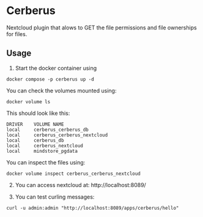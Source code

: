 # Cerberus

Nextcloud plugin that alows to GET the file permissions and file ownerships for files.

## Usage

1. Start the docker container using

```
docker compose -p cerberus up -d
```

You can check the volumes mounted using:

```
docker volume ls
```

This should look like this:

```
DRIVER    VOLUME NAME
local     cerberus_cerberus_db
local     cerberus_cerberus_nextcloud
local     cerberus_db
local     cerberus_nextcloud
local     mindstore_pgdata
```

You can inspect the files using:

```
docker volume inspect cerberus_cerberus_nextcloud
```

2. You can access nextcloud at: http://localhost:8089/

3. You can test curling messages:

```
curl -u admin:admin "http://localhost:8089/apps/cerberus/hello"
```
